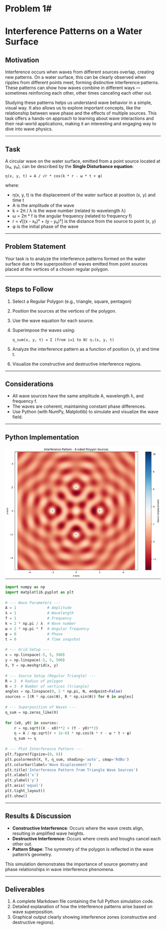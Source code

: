 # Problem 1#

# Interference Patterns on a Water Surface

##  Motivation

Interference occurs when waves from different sources overlap, creating new patterns. On a water surface, this can be clearly observed when ripples from different points meet, forming distinctive interference patterns. These patterns can show how waves combine in different ways — sometimes reinforcing each other, other times canceling each other out.

Studying these patterns helps us understand wave behavior in a simple, visual way. It also allows us to explore important concepts, like the relationship between wave phase and the effects of multiple sources. This task offers a hands-on approach to learning about wave interactions and their real-world applications, making it an interesting and engaging way to dive into wave physics.

---

##  Task

A circular wave on the water surface, emitted from a point source located at (x₀, y₀), can be described by the **Single Disturbance equation**:

    η(x, y, t) = A / √r * cos(k * r - ω * t + φ)

where:

- η(x, y, t) is the displacement of the water surface at position (x, y) and time t  
- A is the amplitude of the wave  
- k = 2π / λ is the wave number (related to wavelength λ)  
- ω = 2π * f is the angular frequency (related to frequency f)  
- r = √[(x - x₀)² + (y - y₀)²] is the distance from the source to point (x, y)  
- φ is the initial phase of the wave  

---

##  Problem Statement

Your task is to analyze the interference patterns formed on the water surface due to the superposition of waves emitted from point sources placed at the vertices of a chosen regular polygon.

---

##  Steps to Follow

1. Select a Regular Polygon (e.g., triangle, square, pentagon)
2. Position the sources at the vertices of the polygon.
3. Use the wave equation for each source.
4. Superimpose the waves using:

       η_sum(x, y, t) = Σ (from i=1 to N) ηᵢ(x, y, t)

5. Analyze the interference pattern as a function of position (x, y) and time t.
6. Visualize the constructive and destructive interference regions.

---

##  Considerations

- All wave sources have the same amplitude A, wavelength λ, and frequency f.  
- The waves are coherent, maintaining constant phase differences.  
- Use Python (with NumPy, Matplotlib) to simulate and visualize the wave field.

---

##  Python Implementation

![alt text](image.png)
```python
import numpy as np
import matplotlib.pyplot as plt

# --- Wave Parameters ---
A = 1              # Amplitude
λ = 1              # Wavelength
f = 1              # Frequency
k = 2 * np.pi / λ  # Wave number
ω = 2 * np.pi * f  # Angular frequency
φ = 0              # Phase
t = 0              # Time snapshot

# --- Grid Setup ---
x = np.linspace(-5, 5, 500)
y = np.linspace(-5, 5, 500)
X, Y = np.meshgrid(x, y)

# --- Source Setup (Regular Triangle) ---
R = 2  # Radius of polygon
N = 3  # Number of vertices (triangle)
angles = np.linspace(0, 2 * np.pi, N, endpoint=False)
sources = [(R * np.cos(θ), R * np.sin(θ)) for θ in angles]

# --- Superposition of Waves ---
η_sum = np.zeros_like(X)

for (x0, y0) in sources:
    r = np.sqrt((X - x0)**2 + (Y - y0)**2)
    η = A / np.sqrt(r + 1e-6) * np.cos(k * r - ω * t + φ)
    η_sum += η

# --- Plot Interference Pattern ---
plt.figure(figsize=(8, 6))
plt.pcolormesh(X, Y, η_sum, shading='auto', cmap='RdBu')
plt.colorbar(label='Wave Displacement')
plt.title('Interference Pattern from Triangle Wave Sources')
plt.xlabel('x')
plt.ylabel('y')
plt.axis('equal')
plt.tight_layout()
plt.show()
```

---

##  Results & Discussion

- **Constructive Interference**: Occurs where the wave crests align, resulting in amplified wave heights.
- **Destructive Interference**: Occurs where crests and troughs cancel each other out.
- **Pattern Shape**: The symmetry of the polygon is reflected in the wave pattern’s geometry.

This simulation demonstrates the importance of source geometry and phase relationships in wave interference phenomena.

---

##  Deliverables

1.  A complete Markdown file containing the full Python simulation code.
2.  Detailed explanation of how the interference patterns arise based on wave superposition.
3.  Graphical output clearly showing interference zones (constructive and destructive regions).

